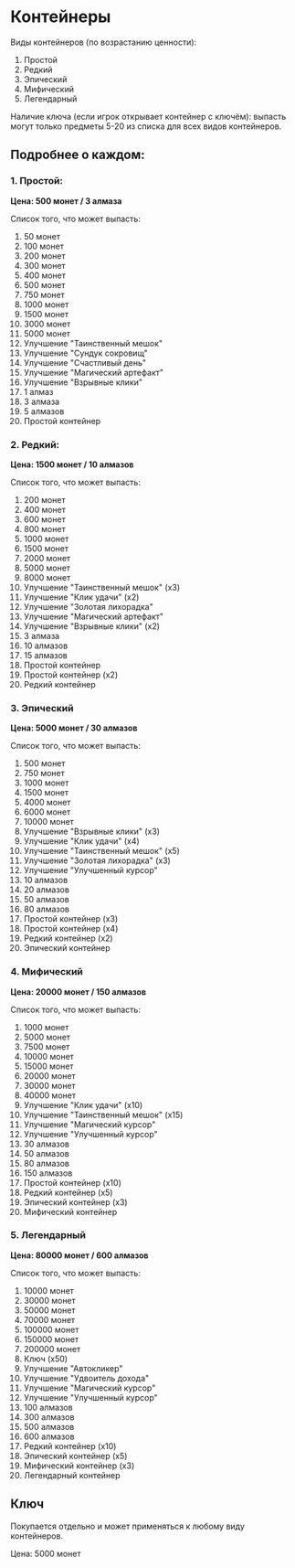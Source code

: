 # Контейнеры

Виды контейнеров (по возрастанию ценности):

1. Простой
2. Редкий
3. Эпический
4. Мифический
5. Легендарный

Наличие ключа (если игрок открывает контейнер с ключём): выпасть могут только предметы 5-20 из списка для всех видов контейнеров.

## Подробнее о каждом:

### 1. Простой:

**Цена: 500 монет / 3 алмаза**

Список того, что может выпасть:

1. 50 монет
2. 100 монет
3. 200 монет
4. 300 монет
5. 400 монет
6. 500 монет
7. 750 монет
8. 1000 монет
9. 1500 монет
10. 3000 монет
11. 5000 монет
12. Улучшение "Таинственный мешок"
13. Улучшение "Сундук сокровищ"
14. Улучшение "Счастливый день"
15. Улучшение "Магический артефакт"
16. Улучшение "Взрывные клики"
17. 1 алмаз
18. 3 алмаза
19. 5 алмазов
20. Простой контейнер

### 2. Редкий:

**Цена: 1500 монет / 10 алмазов**

Список того, что может выпасть:

1. 200 монет
2. 400 монет
3. 600 монет
4. 800 монет
5. 1000 монет
6. 1500 монет
7. 2000 монет
8. 5000 монет
9. 8000 монет
10. Улучшение "Таинственный мешок" (х3)
11. Улучшение "Клик удачи" (х2)
12. Улучшение "Золотая лихорадка"
13. Улучшение "Магический артефакт"
14. Улучшение "Взрывные клики" (х2)
15. 3 алмаза
16. 10 алмазов
17. 15 алмазов
18. Простой контейнер
19. Простой контейнер (х2)
20. Редкий контейнер

### 3. Эпический

**Цена: 5000 монет / 30 алмазов**

Список того, что может выпасть:

1. 500 монет
2. 750 монет
3. 1000 монет
4. 1500 монет
5. 4000 монет
6. 6000 монет
7. 10000 монет
8. Улучшение "Взрывные клики" (х3)
9. Улучшение "Клик удачи" (х4)
10. Улучшение "Таинственный мешок" (х5)
11. Улучшение "Золотая лихорадка" (x3)
12. Улучшение "Улучшенный курсор"
13. 10 алмазов
14. 20 алмазов
15. 50 алмазов
16. 80 алмазов
17. Простой контейнер (х3)
18. Простой контейнер (х4)
19. Редкий контейнер (х2)
20. Эпический контейнер

### 4. Мифический

**Цена: 20000 монет / 150 алмазов**

Список того, что может выпасть:

1. 1000 монет
2. 5000 монет
3. 7500 монет
4. 10000 монет
5. 15000 монет
6. 20000 монет
7. 30000 монет
8. 40000 монет
9. Улучшение "Клик удачи" (х10)
10. Улучшение "Таинственный мешок" (х15)
11. Улучшение "Магический курсор"
12. Улучшение "Улучшенный курсор"
13. 30 алмазов
14. 50 алмазов
15. 80 алмазов
16. 150 алмазов
17. Простой контейнер (х10)
18. Редкий контейнер (х5)
19. Эпический контейнер (х3)
20. Мифический контейнер

### 5. Легендарный

**Цена: 80000 монет / 600 алмазов**

Список того, что может выпасть:

1. 10000 монет
2. 30000 монет
3. 50000 монет
4. 70000 монет
5. 100000 монет
6. 150000 монет
7. 200000 монет
8. Ключ (х50)
9. Улучшение "Автокликер"
10. Улучшение "Удвоитель дохода"
11. Улучшение "Магический курсор"
12. Улучшение "Улучшенный курсор"
13. 100 алмазов
14. 300 алмазов
15. 500 алмазов
16. 600 алмазов
17. Редкий контейнер (х10)
18. Эпический контейнер (х5)
19. Мифический контейнер (х3)
20. Легендарный контейнер

## Ключ

Покупается отдельно и может применяться к любому виду контейнеров.

Цена: 5000 монет
